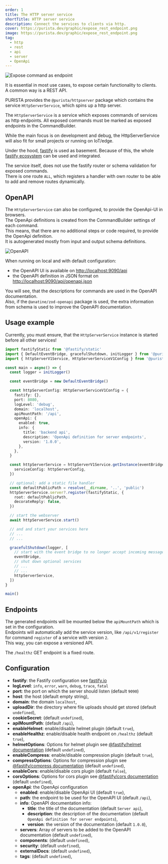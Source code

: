 ```yaml
---
order: 1
title: The HTTP server service
shortTitle: HTTP server service
description: Connect the services to clients via http.
cover: https://purista.dev/graphic/expose_rest_endpoint.png
image: https://purista.dev/graphic/expose_rest_endpoint.png
tag:
  - http
  - rest
  - api
  - server
  - OpenApi
---
```



![Expose command as endpoint](/graphic/expose_rest_endpoint.png)

It is essential in most use cases, to expose certain functionality to clients.  
A common way is a REST API.

PURISTA provides the `@purista/httpserver` package which contains the service `HttpServerService`, which spins up a http server.

The `HttpServerService` is a service which exposes commands of services as http endpoints.
All exposed commands must be marked as exposed endpoints in the CommandBuilder.

While the main focus is on development and debug, the HttpServerService will also fit for small projects or running on IoT/edge.

Under the hood, [fastify](https://www.fastify.io/) is used as basement.
Because of this, the whole [fastify ecosystem](https://www.fastify.io/ecosystem/) can be used and integrated.

The service itself, does not use the fastify router or schema validation for exposed commands.  
There is one route `ALL`, which registers a handler with own router to be able to add and remove routes dynamically.

## OpenAPI

The `HttpServerService` can also be configured, to provide the OpenApi-UI in browsers.  
The OpenApi definitions is created from the CommandBuilder settings of each command.  
This means, that there are no additional steps or code required, to provide the OpenApi definition.  
It is autogenerated mostly from input and output schema definitions.

![OpenAPI](/graphic/openapi_screenshot.png)

When running on local and with default configuration:

- the OpenAPI UI is available on [http://localhost:9090/api](http://localhost:9090/api)
- the OpenAPI definition in JSON format on [http://localhost:9090/api/openapi.json](http://localhost:9090/api/openapi.json)

You will see, that the descriptions for commands are used in the OpenAPI documentation.  
Also, if the `@anatine/zod-openapi` package is used, the extra information from schema is used to improve the OpenAPI documentation.

## Usage example

Currently, you must ensure, that the `HttpServerService` instance is started before all other services!

```typescript
import fastifyStatic from '@fastify/static'
import { DefaultEventBridge, gracefulShutdown, initLogger } from '@purista/core'
import { httpServerV1Service, HttpServerServiceV1Config } from '@purista/httpserver'

const main = async() => {
  const logger = initLogger()

  const eventBridge = new DefaultEventBridge()

  const httpServerConfig: HttpServerServiceV1Config = {
    fastify: {},
    port: 8080,
    logLevel: 'debug',
    domain: 'localhost',
    apiMountPath: '/api',
    openApi: {
      enabled: true,
      info: {
        title: 'backend api',
        description: 'OpenApi definition for server endpoints',
        version: '1.0.0',
      },
    },
  }

  const httpServerService = httpServerV1Service.getInstance(eventBridge, {
    serviceConfig: httpServerConfig,
  })

  // optional: add a static file handler
  const defaultPublicPath = resolve(__dirname, '..', 'public')
  httpServerService.server?.register(fastifyStatic, {
    root: defaultPublicPath,
    decorateReply: false,
  })

  // start the webserver
  await httpServerService.start()

  // and and start your services here
  // ...
  // ...

  gracefulShutdown(logger, [
    // start with the event bridge to no longer accept incoming messages
    eventBridge,
    // shut down optional services
    // ...
    // ...
    httpServerService,
  ])
}

main()
```

## Endpoints

The generated endpoints will be mounted below the `apiMountPath` which is set in the configuration.  
Endpoints will automatically add the service version, like `/api/v1/register` for command `register` of a service with version `2`.  
This way, you can expose a versioned API.

The `/healthz` GET endpoint is a fixed route.

## Configuration

- **fastify**: the Fastify configuration see [fastify.io](https://www.fastify.io/docs/latest/Reference/Server/)
- **logLevel**: `info`, `error`, `warn`, `debug`, `trace`, `fatal`
- **port**: the port on which the server should listen (default `9090`)
- **host**: the host (default empty string),
- **domain**: the domain `localhost`,
- **uploadDir**: the directory where file uploads should get stored (default `undefined`),
- **cookieSecret**: (default `undefined`),
- **apiMountPath**: (default `/api`),
- **enableHelmet**: enable/disable helmet plugin (default `true`),
- **enableHealthz**: enable/disable health endpoint on `/healthz` (default `true`),
- **helmetOptions**: Options for helmet plugin see [@fastify/helmet documentation](https://github.com/fastify/fastify-helmet) (default `undefined`),
- **enableCompress**: enable/disable compression plugin (default `true`),
- **compressOptions**: Options for compression plugin see [@fastify/compress documentation](https://github.com/fastify/fastify-compress) (default `undefined`),
- **enableCors**: enable/disable cors plugin (default `false`),
- **corsOptions**: Options for cors plugin see [@fastify/cors documentation](https://github.com/fastify/fastify-cors) (default `undefined`),
- **openApi**: the OpenApi configuration  
  - **enabled**: enable/disable OpenApi UI (default `true`),
  - **path**: the endpoint to be used for the OpenAPI UI (default `/api`),
  - **info**: OpenAPI documentation info:
    - **title**: the title of the documentation (default `Server api`),
    - **description**: the description of the documentation (default `OpenApi definition for server endpoints`),
    - **version**: the version of the documentation (default `1.0.0`),
  - **servers**: Array of servers to be added to the OpenAPI documentation (default `undefined`),
  - **components**: (default `undefined`),
  - **security**: (default `undefined`),
  - **externalDocs**: (default `undefined`),
  - **tags**: (default `undefined`),
